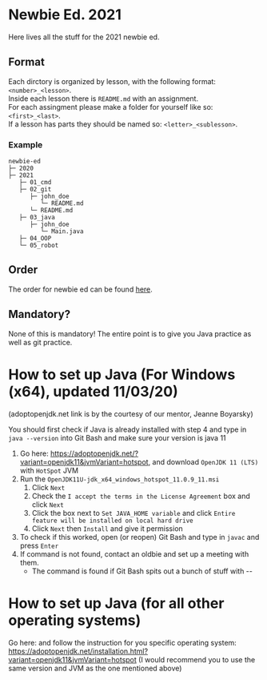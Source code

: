 # Newbie Ed. 2021

Here lives all the stuff for the 2021 newbie ed.

## Format

Each dirctory is organized by lesson, with the following format: `<number>_<lesson>`. <br />
Inside each lesson there is `README.md` with an assignment. <br />
For each assingment please make a folder for yourself like so: `<first>_<last>`. <br />
If a lesson has parts they should be named so: `<letter>_<sublesson>`. <br />

### Example

```
newbie-ed
├─ 2020
├─ 2021
   ├─ 01_cmd
   ├─ 02_git
      ├─ john_doe
         └─ README.md
      └─ README.md
   ├─ 03_java
      ├─ john_doe
         └─ Main.java
   ├─ 04_OOP
   └─ 05_robot
```

## Order

The order for newbie ed can be found [here](https://docs.google.com/document/d/1B7yyqWRYecFkDHLbK46FZrSarQgD_g4x_QwnTIkw2F4/edit?usp=sharing).

## Mandatory?

None of this is mandatory! The entire point is to give you Java practice as well as git practice.  

# How to set up Java (For Windows (x64), updated 11/03/20)
(adoptopenjdk.net link is by the courtesy of our mentor, Jeanne Boyarsky)

You should first check if Java is already installed with step 4 and type in `java --version` into Git Bash and make sure your version is java 11
1. Go here: https://adoptopenjdk.net/?variant=openjdk11&jvmVariant=hotspot, and download `OpenJDK 11 (LTS)` with `HotSpot` JVM
2. Run the `OpenJDK11U-jdk_x64_windows_hotspot_11.0.9_11.msi`
    1. Click `Next`
    2. Check the `I accept the terms in the License Agreement` box and click `Next`
    3. Click the box next to `Set JAVA_HOME variable` and click `Entire feature will be installed on local hard drive`
    4. Click `Next` then `Install` and give it permission
3. To check if this worked, open (or reopen) Git Bash and type in `javac` and press `Enter`
4. If command is not found, contact an oldbie and set up a meeting with them.
    * The command is found if Git Bash spits out a bunch of stuff with --

# How to set up Java (for all other operating systems)
Go here: and follow the instruction for you specific operating system: https://adoptopenjdk.net/installation.html?variant=openjdk11&jvmVariant=hotspot (I would recommend you to use the same version and JVM as the one mentioned above)

